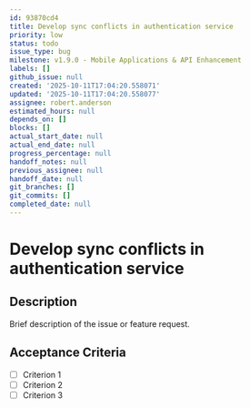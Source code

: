 ```yaml
---
id: 93870cd4
title: Develop sync conflicts in authentication service
priority: low
status: todo
issue_type: bug
milestone: v1.9.0 - Mobile Applications & API Enhancement
labels: []
github_issue: null
created: '2025-10-11T17:04:20.558071'
updated: '2025-10-11T17:04:20.558077'
assignee: robert.anderson
estimated_hours: null
depends_on: []
blocks: []
actual_start_date: null
actual_end_date: null
progress_percentage: null
handoff_notes: null
previous_assignee: null
handoff_date: null
git_branches: []
git_commits: []
completed_date: null
---
```


# Develop sync conflicts in authentication service

## Description

Brief description of the issue or feature request.

## Acceptance Criteria

- [ ] Criterion 1
- [ ] Criterion 2
- [ ] Criterion 3
